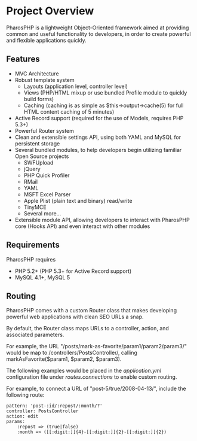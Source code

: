 Project Overview
================

PharosPHP is a lightweight Object-Oriented framework aimed at providing common and useful functionality to developers, in order to create powerful and flexible applications quickly.

Features
--------

- MVC Architecture
- Robust template system
	- Layouts (application level, controller level)
	- Views (PHP/HTML mixup or use bundled Profile module to quickly build forms)
	- Caching (caching is as simple as $this->output->cache(5) for full HTML content caching of 5 minutes)
- Active Record support (required for the use of Models, requires PHP 5.3+)
- Powerful Router system
- Clean and extensible settings API, using both YAML and MySQL for persistent storage
- Several bundled modules, to help developers begin utilizing familiar Open Source projects
	- SWFUpload
	- jQuery
	- PHP Quick Profiler
	- RMail
	- YAML
	- MSFT Excel Parser
	- Apple Plist (plain text and binary) read/write
	- TinyMCE
	- Several more...
- Extensible module API, allowing developers to interact with PharosPHP core (Hooks API) and even interact with other modules

Requirements
------------

PharosPHP requires

- PHP 5.2+ (PHP 5.3+ for Active Record support)
- MySQL 4.1+, MySQL 5


Routing
-------

PharosPHP comes with a custom Router class that makes developing powerful web applications with clean SEO URLs a snap.

By default, the Router class maps URLs to a controller, action, and associated parameters.  

For example, the URL "/posts/mark-as-favorite/param1/param2/param3/" would be map to /controllers/PostsController/, calling markAsFavorite($param1, $param2, $param3).

The following examples would be placed in the *application.yml* configuration file under *routes.connections* to enable custom routing.

For example, to connect a URL of "post-5/true/2008-04-13/", include the following route:

	pattern: 'post-:id/:repost/:month/?'
	controller: PostsController
	action: edit
	params: 
		:repost => (true|false)
		:month => ([[:digit:]]{4}-[[:digit:]]{2}-[[:digit:]]{2})
		
	
